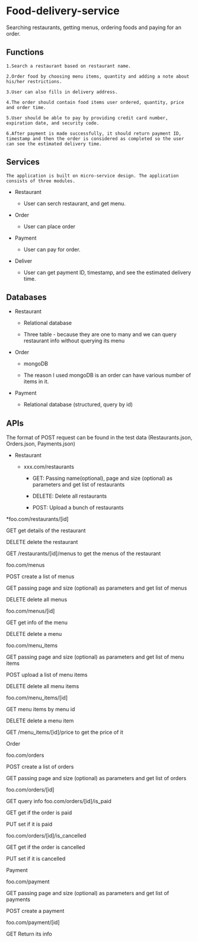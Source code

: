 # Food-delivery-service
Searching restaurants, getting menus, ordering foods and paying for an order.
## Functions
    1.Search a restaurant based on restaurant name.
    
    2.Order food by choosing menu items, quantity and adding a note about his/her restrictions.
    
    3.User can also fills in delivery address.
    
    4.The order should contain food items user ordered, quantity, price and order time.
    
    5.User should be able to pay by providing credit card number, expiration date, and security code.
    
    6.After payment is made successfully, it should return payment ID, timestamp and then the order is considered as completed so the user can see the estimated delivery time.

## Services
    The application is built on micro-service design. The application consists of three modules.
    
* Restaurant
  * User can serch restaurant, and get menu.

* Order
  * User can place order

* Payment
  * User can pay for order.
 
* Deliver
  * User can get payment ID, timestamp, and see the estimated delivery time.
 
## Databases
* Restaurant

  * Relational database

  * Three table - because they are one to many and we can query restaurant info without querying its menu

* Order

  * mongoDB

  * The reason I used mongoDB is an order can have various number of items in it.

* Payment

  * Relational database (structured, query by id)
 
 ## APIs 
 The format of POST request can be found in the test data (Restaurants.json, Orders.json, Payments.json)

* Restaurant

  * xxx.com/restaurants

    * GET: Passing name(optional), page and size (optional) as parameters and get list of restaurants

    * DELETE: Delete all restaurants

    * POST: Upload a bunch of restaurants

*foo.com/restaurants/[id]

GET get details of the restaurant

DELETE delete the restaurant

GET /restaurants/[id]/menus to get the menus of the restaurant

foo.com/menus

POST create a list of menus

GET passing page and size (optional) as parameters and get list of menus

DELETE delete all menus

foo.com/menus/[id]

GET get info of the menu

DELETE delete a menu

foo.com/menu_items

GET passing page and size (optional) as parameters and get list of menu items

POST upload a list of menu items

DELETE delete all menu items

foo.com/menu_items/[id]

GET menu items by menu id

DELETE delete a menu item

GET /menu_items/[id]/price to get the price of it

Order

foo.com/orders

POST create a list of orders

GET passing page and size (optional) as parameters and get list of orders

foo.com/orders/[id]

GET query info
foo.com/orders/[id]/is_paid

GET get if the order is paid

PUT set if it is paid

foo.com/orders/[id]/is_cancelled

GET get if the order is cancelled

PUT set if it is cancelled

Payment

foo.com/payment

GET passing page and size (optional) as parameters and get list of payments

POST create a payment

foo.com/payment/[id]

GET Return its info


 
